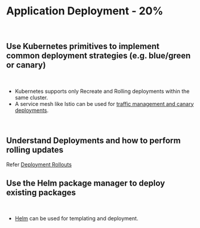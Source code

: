 # Application Deployment - 20%

<br />

## Use Kubernetes primitives to implement common deployment strategies (e.g. blue/green or canary)

<br />

- Kubernetes supports only Recreate and Rolling deployments within the same cluster.
- A service mesh like Istio can be used for [traffic management and canary deployments](https://istio.io/latest/docs/tasks/traffic-management/traffic-shifting/).

<br />

## Understand Deployments and how to perform rolling updates

Refer [Deployment Rollouts](../topics/deployments.md#deployment-rollout)

## Use the Helm package manager to deploy existing packages

<br />

 - [Helm](https://helm.sh/) can be used for templating and deployment.

<br />

